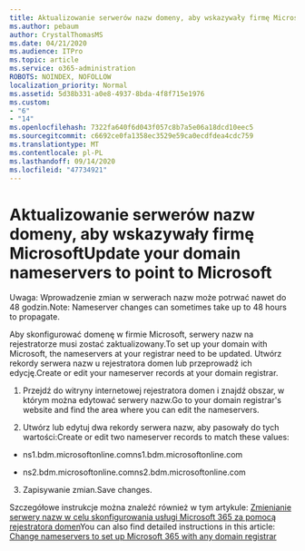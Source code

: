```yaml
---
title: Aktualizowanie serwerów nazw domeny, aby wskazywały firmę Microsoft
ms.author: pebaum
author: CrystalThomasMS
ms.date: 04/21/2020
ms.audience: ITPro
ms.topic: article
ms.service: o365-administration
ROBOTS: NOINDEX, NOFOLLOW
localization_priority: Normal
ms.assetid: 5d38b331-a0e8-4937-8bda-4f8f715e1976
ms.custom:
- "6"
- "14"
ms.openlocfilehash: 7322fa640f6d043f057c8b7a5e06a18dcd10eec5
ms.sourcegitcommit: c6692ce0fa1358ec3529e59ca0ecdfdea4cdc759
ms.translationtype: MT
ms.contentlocale: pl-PL
ms.lasthandoff: 09/14/2020
ms.locfileid: "47734921"
---
```

# <a name="update-your-domain-nameservers-to-point-to-microsoft"></a><span data-ttu-id="992ba-102">Aktualizowanie serwerów nazw domeny, aby wskazywały firmę Microsoft</span><span class="sxs-lookup"><span data-stu-id="992ba-102">Update your domain nameservers to point to Microsoft</span></span>

<span data-ttu-id="992ba-103">Uwaga: Wprowadzenie zmian w serwerach nazw może potrwać nawet do 48 godzin.</span><span class="sxs-lookup"><span data-stu-id="992ba-103">Note: Nameserver changes can sometimes take up to 48 hours to propagate.</span></span>
  
<span data-ttu-id="992ba-104">Aby skonfigurować domenę w firmie Microsoft, serwery nazw na rejestratorze musi zostać zaktualizowany.</span><span class="sxs-lookup"><span data-stu-id="992ba-104">To set up your domain with Microsoft, the nameservers at your registrar need to be updated.</span></span> <span data-ttu-id="992ba-105">Utwórz rekordy serwera nazw u rejestratora domen lub przeprowadź ich edycję.</span><span class="sxs-lookup"><span data-stu-id="992ba-105">Create or edit your nameserver records at your domain registrar.</span></span>
  
1. <span data-ttu-id="992ba-106">Przejdź do witryny internetowej rejestratora domen i znajdź obszar, w którym można edytować serwery nazw.</span><span class="sxs-lookup"><span data-stu-id="992ba-106">Go to your domain registrar's website and find the area where you can edit the nameservers.</span></span>

2. <span data-ttu-id="992ba-107">Utwórz lub edytuj dwa rekordy serwera nazw, aby pasowały do tych wartości:</span><span class="sxs-lookup"><span data-stu-id="992ba-107">Create or edit two nameserver records to match these values:</span></span>

  - <span data-ttu-id="992ba-108">ns1.bdm.microsoftonline.com</span><span class="sxs-lookup"><span data-stu-id="992ba-108">ns1.bdm.microsoftonline.com</span></span>

  - <span data-ttu-id="992ba-109">ns2.bdm.microsoftonline.com</span><span class="sxs-lookup"><span data-stu-id="992ba-109">ns2.bdm.microsoftonline.com</span></span>

3. <span data-ttu-id="992ba-110">Zapisywanie zmian.</span><span class="sxs-lookup"><span data-stu-id="992ba-110">Save changes.</span></span>

<span data-ttu-id="992ba-111">Szczegółowe instrukcje można znaleźć również w tym artykule: [Zmienianie serwery nazw w celu skonfigurowania usługi Microsoft 365 za pomocą rejestratora domen](https://docs.microsoft.com/microsoft-365/admin/get-help-with-domains/change-nameservers-at-any-domain-registrar)</span><span class="sxs-lookup"><span data-stu-id="992ba-111">You can also find detailed instructions in this article: [Change nameservers to set up Microsoft 365 with any domain registrar](https://docs.microsoft.com/microsoft-365/admin/get-help-with-domains/change-nameservers-at-any-domain-registrar)</span></span>
  
